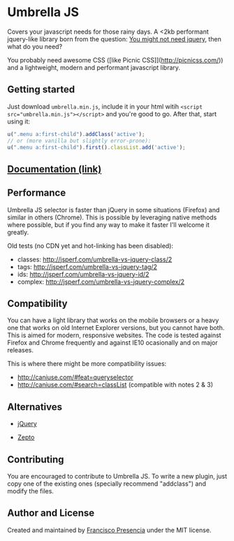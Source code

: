 # Umbrella JS

Covers your javascript needs for those rainy days. A <2kb performant jquery-like library born from the question: [You might not need jquery](http://youmightnotneedjquery.com/), then what do you need?

You probably need awesome CSS ([like Picnic CSS]](http://picnicss.com/)) and a lightweight, modern and performant javascript library.



## Getting started

Just download `umbrella.min.js`, include it in your html witih `<script src="umbrella.min.js"></script>` and you're good to go. After that, start using it:

```js
u(".menu a:first-child").addClass('active');
// or (more vanilla but slightly error-prone):
u(".menu a:first-child").first().classList.add('active');
```


## [Documentation (link)](documentation.md)


## Performance


Umbrella JS selector is faster than jQuery in some situations (Firefox) and similar in others (Chrome). This is possible by leveraging native methods where possible, but if you find any way to make it faster I'll welcome it greatly.

Old tests (no CDN yet and hot-linking has been disabled): 
  
- classes: http://jsperf.com/umbrella-vs-jquery-class/2
- tags: http://jsperf.com/umbrella-vs-jquery-tag/2
- ids: http://jsperf.com/umbrella-vs-jquery-id/2
- complex: http://jsperf.com/umbrella-vs-jquery-complex/2

## Compatibility

You can have a light library that works on the mobile browsers or a heavy one that works on old Internet Explorer versions, but you cannot have both. This is aimed for modern, responsive websites. The code is tested against Firefox and Chrome frequently and against IE10 ocasionally and on major releases.

This is where there might be more compatibility issues:
- http://caniuse.com/#feat=queryselector
- http://caniuse.com/#search=classList (compatible with notes 2 & 3)


## Alternatives

- [jQuery](https://jquery.com/)

- [Zepto](http://zeptojs.com/) 


## Contributing

You are encouraged to contribute to Umbrella JS. To write a new plugin, just copy one of the existing ones (specially recommend "addclass") and modify the files.


## Author and License

Created and maintained by [Francisco Presencia](https://github.com/FranciscoP) under the MIT license.